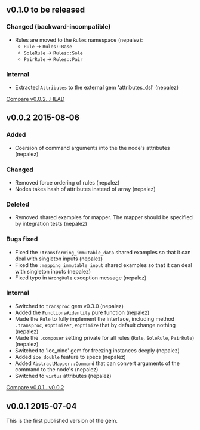 ## v0.1.0 to be released

### Changed (backward-incompatible)

* Rules are moved to the `Rules` namespace (nepalez):
  - `Rule`     -> `Rules::Base`
  - `SoleRule` -> `Rules::Sole`
  - `PairRule` -> `Rules::Pair`

### Internal

* Extracted `Attributes` to the external gem 'attributes_dsl' (nepalez)

[Compare v0.0.2...HEAD](https://github.com/nepalez/abstract_mapper/compare/v0.0.2...HEAD)

## v0.0.2 2015-08-06

### Added

* Coersion of command arguments into the the node's attributes (nepalez)

### Changed

* Removed force ordering of rules (nepalez)
* Nodes takes hash of attributes instead of array (nepalez)

### Deleted

* Removed shared examples for mapper. The mapper should be specified by integration tests (nepalez)

### Bugs fixed

* Fixed the `:transforming_immutable_data` shared examples so that it can deal with singleton inputs (nepalez)
* Fixed the `:mapping_immutable_input` shared examples so that it can deal with singleton inputs (nepalez)
* Fixed typo in `WrongRule` exception message (nepalez)

### Internal

* Switched to `transproc` gem v0.3.0 (nepalez)
* Added the `Functions#identity` pure function (nepalez)
* Made the `Rule` to fully implement the interface, including method `.transproc`, `#optimize?`, `#optimize` that by default change nothing (nepalez)
* Made the `.composer` setting private for all rules (`Rule`, `SoleRule`, `PairRule`) (nepalez)
* Switched to 'ice_nine' gem for freezing instances deeply (nepalez)
* Added `ice_double` feature to specs (nepalez)
* Added `AbstractMapper::Command` that can convert arguments of the command to the node's (nepalez)
* Switched to `virtus` attributes (nepalez)

[Compare v0.0.1...v0.0.2](https://github.com/nepalez/abstract_mapper/compare/v0.0.1...v0.0.2)

## v0.0.1 2015-07-04

This is the first published version of the gem.
